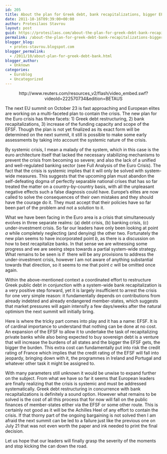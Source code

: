 ```yaml
---
id: 205
title: About the plan for Greek debt, bank recapitalizations, bigger EFSF
date: 2011-10-16T09:39:00+00:00
author: Protesilaos Stavrou
layout: post
guid: https://protesilaos.com/about-the-plan-for-greek-debt-bank-recapitalizations-bigger-efsf/
permalink: /about-the-plan-for-greek-debt-bank-recapitalizations-bigger-efsf/
blogger_blog:
  - protes-stavrou.blogspot.com
blogger_permalink:
  - /2011/10/about-plan-for-greek-debt-bank.html
blogger_author:
  - Unknown
categories:
  - Euroblog
  - Uncategorized
---
```

<center>
  http://www.reuters.com/resources_v2/flash/video_embed.swf?videoId=222570734&edition=BETAUS
</center>

  
The next EU summit on October 23 is fast approaching and European elites are working on a multi-faceted plan to contain the crisis. The new plan for the Euro crisis has three facets: 1) Greek debt restructuring, 2) bank recapitalizations, 3) increase of the funding capacity and scope of the EFSF. Though the plan is not yet finalized as its exact form will be determined on the next summit, it still is possible to make some early assessments by taking into account the systemic nature of the crisis.

By systemic crisis, I mean a malady of the system, which in this case is the euro architecture itself that lacked the necessary stabilizing mechanisms to prevent the crisis from becoming so severe; and also the lack of a unified and well-regulated banking sector (see Full Analysis of the Euro Crisis). The fact that the crisis is systemic implies that it will only be solved with system-wide measures. This suggests that the upcoming plan must abandon the self-defeating dogma of perfectly separable national crises that has so far treated the matter on a country-by-country basis, with all the unpleasant negative effects such a false diagnosis could have. Europe&#8217;s elites are now called to solve the consequences of their own mistakes and they should have the courage do it. They must accept that their policies have so far been part of the problem and not a solution to it.

What we have been facing in the Euro area is a crisis that simultaneously evolves in three separate realms: (a) debt crisis, (b) banking crisis, (c) under-investment crisis. So far our leaders have only been looking at point _a_ while completely neglecting (and denying) the other two. Fortunately the new plan seems to have incorporated point _b_, as there is a discussion on how to best recapitalize banks. In that sense we are witnessing some progress and we are seeing steps towards a partial system-wide strategy. What remains to be seen is if&nbsp; there will be any provisions to address the under-investment crisis, however I am not aware of anything substantial towards that direction, so it seems to me that point _c_ will be omitted once again.

Within the above-mentioned context a coordinated effort to restructure Greek public debt in conjunction with a system-wide bank recapitalization is a very positive step forward, yet it is largely insufficient to arrest the crisis for one very simple reason: it fundamentally depends on contributions from already indebted and already endangered member-states, which suggests that market pressures will again intensify a few days/weeks after the natural optimism the next summit will initially bring.

Here is where the tricky part comes into play and it has a name: EFSF. It is of cardinal importance to understand that nothing can be done at no cost. An expansion of the EFSF to allow it to undertake the task of recapitalizing private banks while also being expected to buy sovereign debt is a venture that will increase the burdens of all states and the bigger the EFSF gets, the bigger the burden. This extra cost can fundamentally put into risk the credit rating of France which implies that the credit rating of the EFSF will fall into jeopardy, bringing down with it, the programmes in Ireland and Portugal and whatever other task it might be assigned to.

With many parameters still unknown it would be unwise to expand further on the subject. From what we have so far it seems that European leaders are finally realizing that the crisis is systemic and must be addressed systematically. Greek debt restructuring in concurrence with bank recapitalizations is definitely a sound option. However what remains to be solved is the cost of all this process that for now will fall on the public finances of member-states either via the EFSF or some other route. This is certainly not good as it will be the Achilles Heel of any effort to contain the crisis. If that thorny part of the ongoing bargaining is not solved then I am afraid the next summit can be led to a failure just like the previous one on July 21 that was not even worth the paper and ink needed to print the final decision.

Let us hope that our leaders will finally grasp the severity of the moments and stop kicking the can down the road.